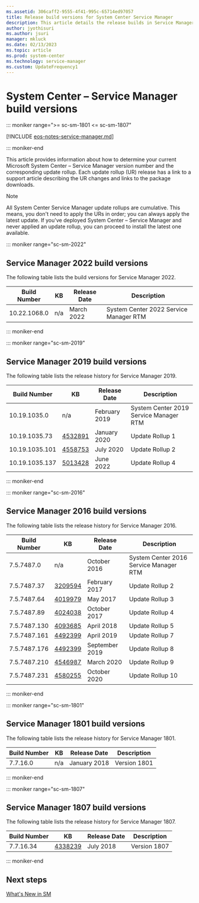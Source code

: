 ```yaml
---
ms.assetid: 306caff2-9555-4f41-995c-65714ed97057
title: Release build versions for System Center Service Manager
description: This article details the release builds in Service Manager
author: jyothisuri
ms.author: jsuri
manager: mkluck
ms.date: 02/13/2023
ms.topic: article
ms.prod: system-center
ms.technology: service-manager
ms.custom: UpdateFrequency1
---
```


# System Center – Service Manager build versions

::: moniker range=">= sc-sm-1801 <= sc-sm-1807"

[!INCLUDE [eos-notes-service-manager.md](../includes/eos-notes-service-manager.md)]

::: moniker-end

This article provides information about how to determine your current Microsoft System Center – Service Manager version number and the corresponding update rollup. Each update rollup (UR) release has a link to a support article describing the UR changes and links to the package downloads.

> [!NOTE]
> All System Center Service Manager update rollups are cumulative. This means, you don't need to apply the URs in order; you can always apply the latest update. If you've deployed System Center – Service Manager and never applied an update rollup, you can proceed to install the latest one available.

::: moniker range="sc-sm-2022"

## Service Manager 2022 build versions

The following table lists the build versions for Service Manager 2022.

| Build Number | KB | Release Date | Description |
| --- | --- |--- |--- |
| 10.22.1068.0 | n/a | March 2022 | System Center 2022 Service Manager RTM     |

::: moniker-end

::: moniker range="sc-sm-2019"

## Service Manager 2019 build versions

The following table lists the release history for Service Manager 2019.

| Build Number | KB | Release Date | Description |
| --- | --- |--- |--- |
| 10.19.1035.0 | n/a | February 2019 | System Center 2019 Service Manager RTM     |
| 10.19.1035.73	 | [4532891](https://support.microsoft.com/help/4532891/update-rollup-1-for-system-center-service-manager-2019) | January 2020 | Update Rollup 1    |
| 10.19.1035.101 | [4558753](https://support.microsoft.com/help/4558753/update-rollup-2-for-system-center-service-manager-2019) | July 2020 | Update Rollup 2    |
| 10.19.1035.137 | [5013428](https://support.microsoft.com/help/5013428/update-rollup-4-for-system-center-service-manager-2019) | June 2022 | Update Rollup 4    |

::: moniker-end

::: moniker range="sc-sm-2016"

## Service Manager 2016 build versions

The following table lists the release history for Service Manager 2016.

| Build Number | KB | Release Date | Description |
| --- | --- |--- |--- |
| 7.5.7487.0 | n/a | October 2016 | System Center 2016 Service Manager RTM  |
| 7.5.7487.37 | [3209594](https://support.microsoft.com/help/3209594) | February 2017 | Update Rollup 2    |
| 7.5.7487.64 | [4019979](https://support.microsoft.com/help/4019979) | May 2017 | Update Rollup 3    |
| 7.5.7487.89 | [4024038](https://support.microsoft.com/help/4024038) | October 2017 | Update Rollup 4    |
| 7.5.7487.130 | [4093685](https://support.microsoft.com/help/4093685) | April 2018 | Update Rollup 5    |
| 7.5.7487.161 | [4492399](https://support.microsoft.com/help/4492399) | April 2019 | Update Rollup 7    |
| 7.5.7487.176 | [4492399](https://support.microsoft.com/help/4516987) | September 2019 | Update Rollup 8    |
| 7.5.7487.210 | [4546987](https://support.microsoft.com/help/4546987) | March 2020 | Update Rollup 9    |
| 7.5.7487.231 | [4580255](https://support.microsoft.com/help/4580255) | October 2020 | Update Rollup 10    |

::: moniker-end

::: moniker range="sc-sm-1801"

## Service Manager 1801 build versions

The following table lists the release history for Service Manager 1801.

| Build Number | KB | Release Date | Description |
| --- | --- |--- |--- |
| 7.7.16.0 | n/a | January 2018 | Version 1801 |

::: moniker-end

::: moniker range="sc-sm-1807"

## Service Manager 1807 build versions

The following table lists the release history for Service Manager 1807.

| Build Number | KB | Release Date | Description |
| --- | --- |--- |--- |
| 7.7.16.34 | [4338239](https://support.microsoft.com/help/4338239/system-center-service-manager-version-1807) | July 2018 | Version 1807 |

::: moniker-end

## Next steps

[What's New in SM](whats-new-in-sm.md)
